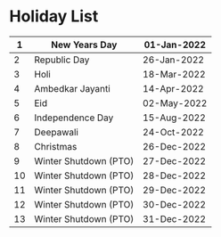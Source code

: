# Holiday List

| 1  | New Years Day         | 01-Jan-2022 |
| -- | --------------------- | ----------- |
| 2  | Republic Day          | 26-Jan-2022 |
| 3  | Holi                  | 18-Mar-2022 |
| 4  | Ambedkar Jayanti      | 14-Apr-2022 |
| 5  | Eid                   | 02-May-2022 |
| 6  | Independence Day      | 15-Aug-2022 |
| 7  | Deepawali             | 24-Oct-2022 |
| 8  | Christmas             | 26-Dec-2022 |
| 9  | Winter Shutdown (PTO) | 27-Dec-2022 |
| 10 | Winter Shutdown (PTO) | 28-Dec-2022 |
| 11 | Winter Shutdown (PTO) | 29-Dec-2022 |
| 12 | Winter Shutdown (PTO) | 30-Dec-2022 |
| 13 | Winter Shutdown (PTO) | 31-Dec-2022 |
